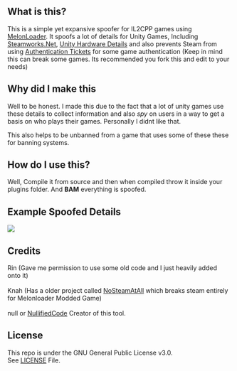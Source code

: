 ## What is this?

This is a simple yet expansive spoofer for IL2CPP games using [MelonLoader](https://github.com/LavaGang/MelonLoader). It spoofs a lot of details for Unity Games, Including [Steamworks.Net](https://steamworks.github.io/), [Unity Hardware Details](https://docs.unity3d.com/ScriptReference/SystemInfo.html) and also prevents Steam from using [Authentication Tickets](https://partner.steamgames.com/doc/features/auth) for some game authentication (Keep in mind this can break some games. Its recommended you fork this and edit to your needs)

## Why did I make this

Well to be honest. I made this due to the fact that a lot of unity games use these details to collect information and also *spy* on users in a way to get a basis on who plays their games. Personally I didnt like that.

This also helps to be unbanned from a game that uses some of these these for banning systems.

## How do I use this?

Well, Compile it from source and then when compiled throw it inside your plugins folder. And <b>BAM</b> everything is spoofed.

## Example Spoofed Details

![](https://user-images.githubusercontent.com/79751099/208853484-22f55a4a-5833-4b2e-b175-34d149e65ff1.png)

## Credits
Rin (Gave me permission to use some old code and I just heavily added onto it)
<br><br>
Knah (Has a older project called [NoSteamAtAll](https://github.com/knah/ML-UniversalMods/tree/main/NoSteamAtAll) which breaks steam entirely for Melonloader Modded Game)
<br><br>
null or [NullifiedCode](https://github.com/NullifiedCode/) Creator of this tool.

## License

This repo is under the GNU General Public License v3.0.<br>
See [LICENSE](https://github.com/a01sa01to/NullifiedCode/blob/master/LICENSE) File.
